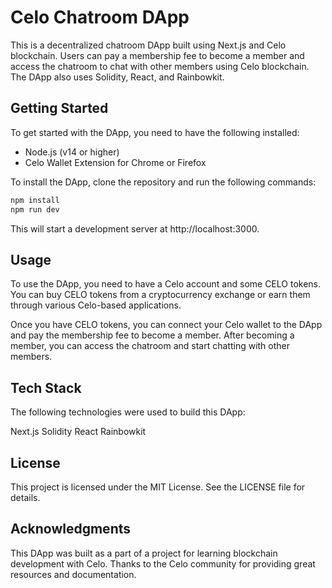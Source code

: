 # Celo Chatroom DApp

This is a decentralized chatroom DApp built using Next.js and Celo blockchain. Users can pay a membership fee to become a member and access the chatroom to chat with other members using Celo blockchain. The DApp also uses Solidity, React, and Rainbowkit.

## Getting Started

To get started with the DApp, you need to have the following installed:

- Node.js (v14 or higher)
- Celo Wallet Extension for Chrome or Firefox

To install the DApp, clone the repository and run the following commands:

```bash
npm install
npm run dev
```
This will start a development server at http://localhost:3000.


## Usage
To use the DApp, you need to have a Celo account and some CELO tokens. You can buy CELO tokens from a cryptocurrency exchange or earn them through various Celo-based applications.

Once you have CELO tokens, you can connect your Celo wallet to the DApp and pay the membership fee to become a member. After becoming a member, you can access the chatroom and start chatting with other members.

## Tech Stack
The following technologies were used to build this DApp:

Next.js
Solidity
React
Rainbowkit
## License
This project is licensed under the MIT License. See the LICENSE file for details.

## Acknowledgments
This DApp was built as a part of a project for learning blockchain development with Celo. Thanks to the Celo community for providing great resources and documentation.

